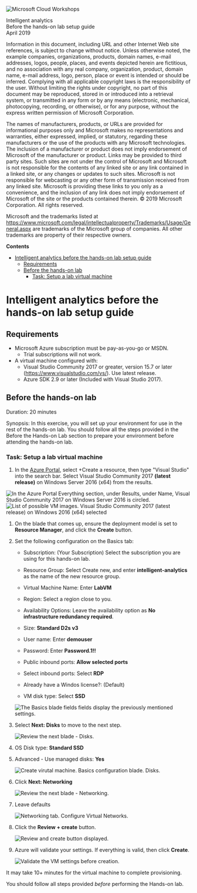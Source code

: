 ![](https://github.com/Microsoft/MCW-Template-Cloud-Workshop/raw/master/Media/ms-cloud-workshop.png "Microsoft Cloud Workshops")

<div class="MCWHeader1">
Intelligent analytics
</div>

<div class="MCWHeader2">
Before the hands-on lab setup guide
</div>

<div class="MCWHeader3">
April 2019
</div>

Information in this document, including URL and other Internet Web site references, is subject to change without notice. Unless otherwise noted, the example companies, organizations, products, domain names, e-mail addresses, logos, people, places, and events depicted herein are fictitious, and no association with any real company, organization, product, domain name, e-mail address, logo, person, place or event is intended or should be inferred. Complying with all applicable copyright laws is the responsibility of the user. Without limiting the rights under copyright, no part of this document may be reproduced, stored in or introduced into a retrieval system, or transmitted in any form or by any means (electronic, mechanical, photocopying, recording, or otherwise), or for any purpose, without the express written permission of Microsoft Corporation.

The names of manufacturers, products, or URLs are provided for informational purposes only and Microsoft makes no representations and warranties, either expressed, implied, or statutory, regarding these manufacturers or the use of the products with any Microsoft technologies. The inclusion of a manufacturer or product does not imply endorsement of Microsoft of the manufacturer or product. Links may be provided to third party sites. Such sites are not under the control of Microsoft and Microsoft is not responsible for the contents of any linked site or any link contained in a linked site, or any changes or updates to such sites. Microsoft is not responsible for webcasting or any other form of transmission received from any linked site. Microsoft is providing these links to you only as a convenience, and the inclusion of any link does not imply endorsement of Microsoft of the site or the products contained therein.
© 2019 Microsoft Corporation. All rights reserved.

Microsoft and the trademarks listed at <https://www.microsoft.com/legal/intellectualproperty/Trademarks/Usage/General.aspx> are trademarks of the Microsoft group of companies. All other trademarks are property of their respective owners.

**Contents**

<!-- TOC -->

- [Intelligent analytics before the hands-on lab setup guide](#intelligent-analytics-before-the-hands-on-lab-setup-guide)
  - [Requirements](#requirements)
  - [Before the hands-on lab](#before-the-hands-on-lab)
    - [Task: Setup a lab virtual machine](#task-setup-a-lab-virtual-machine)
<!-- /TOC -->

# Intelligent analytics before the hands-on lab setup guide

## Requirements

- Microsoft Azure subscription must be pay-as-you-go or MSDN.
  - Trial subscriptions will not work.
- A virtual machine configured with:
  - Visual Studio Community 2017 or greater, version 15.7 or later (<https://www.visualstudio.com/vs/>).  Use latest release.
  - Azure SDK 2.9 or later (Included with Visual Studio 2017).

## Before the hands-on lab

Duration: 20 minutes

Synopsis: In this exercise, you will set up your environment for use in the rest of the hands-on lab. You should follow all the steps provided in the Before the Hands-on Lab section to prepare your environment before attending the hands-on lab.

### Task: Setup a lab virtual machine 

1. In the [Azure Portal](https://portal.azure.com/), select +Create a resource, then type "Visual Studio" into the search bar. Select Visual Studio Community 2017 **(latest release)** on Windows Server 2016 (x64) from the results. 

![In the Azure Portal Everything section, under Results, under Name, Visual Studio Community 2017 on Windows Server 2016 is circled.](media/2019-03-20-10-21-21.png "Visual Studio Community 2017 on Windows Server 2016 (latest release)")
![List of possible VM images.  Visual Studio Community 2017 (latest release) on Windows 2016 (x64) selected](media/2019-03-20-10-27-57.png "Visual Studio Community 2017 (latest release) on Windows 2016 (x64) selected")

1. On the blade that comes up, ensure the deployment model is set to **Resource Manager**, and click the **Create** button.

2. Set the following configuration on the Basics tab:

    - Subscription: (Your Subscription) Select the subscription you are using for this hands-on lab.
    
    - Resource Group: Select Create new, and enter **intelligent-analytics** as the name of the new resource group.

    - Virtual Machine Name: Enter **LabVM**

    - Region: Select a region close to you.

    - Availability Options:  Leave the availability option as **No infrastructure redundancy required**.

    - Size: **Standard D2s v3**

    - User name: Enter **demouser**

    - Password: Enter **Password.1!!**

    - Public inbound ports: **Allow selected ports**

    - Select inbound ports: Select **RDP**

    - Already have a Windos license?: (Default)

    - VM disk type: Select **SSD**

    ![The Basics blade fields fields display the previously mentioned settings.](media/2019-03-20-10-50-25.png)

3. Select **Next: Disks** to move to the next step. 

    ![Review the next blade - Disks.](media/2019-03-20-10-53-39.png)

4. OS Disk type: **Standard SSD**

5. Advanced - Use managed disks: **Yes**

    ![Create virutal machine.  Basics configuration blade. Disks.](media/2019-03-20-11-28-25.png "Create a Virtual Machine")

6. Click **Next: Networking**

    ![Review the next blade - Networking.](media/2019-03-20-11-18-33.png "Review the next blade - Networking.")

7. Leave defaults

    ![Networking tab. Configure Virtual Networks.](media/2019-03-20-11-20-21.png "Networking tab - Configure Virtual Networks")

8. Click the **Review + create** button.

    ![Review and create button displayed.](media/2019-03-20-11-23-20.png "Review and create button")

9.  Azure will validate your settings.  If everything is valid, then click **Create**.

    ![Validate the VM settings before creation.](media/2019-03-20-15-18-30.png "Validation passed")

It may take 10+ minutes for the virtual machine to complete provisioning.

You should follow all steps provided *before* performing the Hands-on lab.

